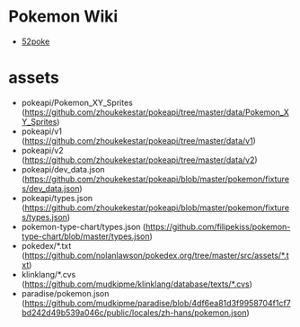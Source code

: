 # Pokemon Wiki
* [52poke](http://wiki.52poke.com/wiki/%E4%B8%BB%E9%A1%B5)

# assets
* pokeapi/Pokemon_XY_Sprites (https://github.com/zhoukekestar/pokeapi/tree/master/data/Pokemon_XY_Sprites)
* pokeapi/v1 (https://github.com/zhoukekestar/pokeapi/tree/master/data/v1)
* pokeapi/v2 (https://github.com/zhoukekestar/pokeapi/tree/master/data/v2)
* pokeapi/dev_data.json (https://github.com/zhoukekestar/pokeapi/blob/master/pokemon/fixtures/dev_data.json)
* pokeapi/types.json (https://github.com/zhoukekestar/pokeapi/blob/master/pokemon/fixtures/types.json)
* pokemon-type-chart/types.json (https://github.com/filipekiss/pokemon-type-chart/blob/master/types.json)
* pokedex/*.txt (https://github.com/nolanlawson/pokedex.org/tree/master/src/assets/*.txt)
* klinklang/*.cvs (https://github.com/mudkipme/klinklang/database/texts/*.cvs)
* paradise/pokemon.json (https://github.com/mudkipme/paradise/blob/4df6ea81d3f9958704f1cf7bd242d49b539a046c/public/locales/zh-hans/pokemon.json)
